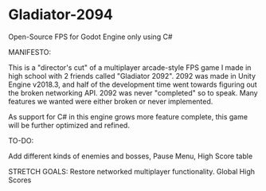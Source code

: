 # Gladiator-2094
Open-Source FPS for Godot Engine only using C#

MANIFESTO:

This is a "director's cut" of a multiplayer arcade-style FPS game I made in high school with 2 friends called "Gladiator 2092".
2092 was made in Unity Engine v2018.3, and half of the development time went towards figuring out the broken networking API.
2092 was never "completed" so to speak. Many features we wanted were either broken or never implemented.

As support for C# in this engine grows more feature complete, this game will be further optimized and refined.

TO-DO:

Add different kinds of enemies and bosses,
Pause Menu,
High Score table

STRETCH GOALS:
Restore networked multiplayer functionality.
Global High Scores
